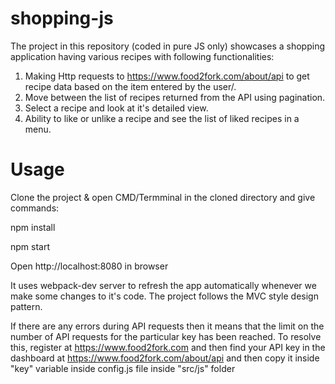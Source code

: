 # shopping-js

The project in this repository (coded in pure JS only) showcases a shopping application having various recipes with following functionalities:
1. Making Http requests to https://www.food2fork.com/about/api to get recipe data based on the item entered by the user/.
2. Move between the list of recipes returned from the API using pagination.
3. Select a recipe and look at it's detailed view.
4. Ability to like or unlike a recipe and see the list of liked recipes in a menu.

# Usage
Clone the project & open CMD/Termminal in the cloned directory and give commands:

npm install

npm start

Open http://localhost:8080 in browser

It uses webpack-dev server to refresh the app automatically whenever we make some changes to it's code.
The project follows the MVC style design pattern.

If there are any errors during API requests then it means that the limit on the number of API requests for the particular key has been reached. To resolve this, register at https://www.food2fork.com and then find your API key in the dashboard at https://www.food2fork.com/about/api and then copy it inside "key" variable inside config.js file inside "src/js" folder
